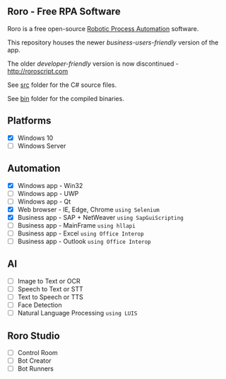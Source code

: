 ## Roro - Free RPA Software

Roro is a free open-source [Robotic Process Automation](https://en.wikipedia.org/wiki/Robotic_process_automation) software.

This repository houses the newer *business-users-friendly* version of the app.

The older *developer-friendly* version is now discontinued - http://roroscript.com

See [src](src) folder for the C# source files.

See [bin](bin) folder for the compiled binaries.

## Platforms
- [x] Windows 10
- [ ] Windows Server
## Automation
- [x] Windows app - Win32
- [ ] Windows app - UWP
- [ ] Windows app - Qt
- [x] Web browser - IE, Edge, Chrome `using Selenium`
- [x] Business app - SAP + NetWeaver `using SapGuiScripting`
- [ ] Business app - MainFrame `using hllapi`
- [ ] Business app - Excel `using Office Interop`
- [ ] Business app - Outlook `using Office Interop`
## AI
- [ ] Image to Text or OCR
- [ ] Speech to Text or STT
- [ ] Text to Speech or TTS
- [ ] Face Detection
- [ ] Natural Language Processing `using LUIS`
## Roro Studio
- [ ] Control Room
- [ ] Bot Creator
- [ ] Bot Runners

